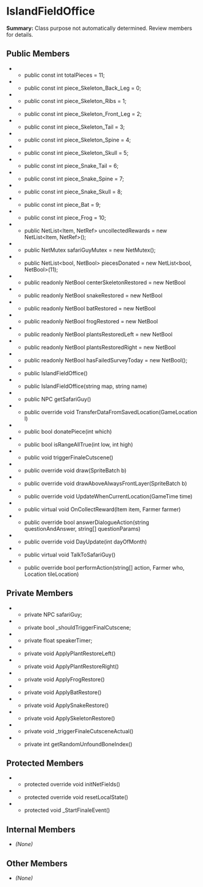 # IslandFieldOffice

**Summary:** Class purpose not automatically determined. Review members for details.

## Public Members
- - public const int totalPieces = 11;
- - public const int piece_Skeleton_Back_Leg = 0;
- - public const int piece_Skeleton_Ribs = 1;
- - public const int piece_Skeleton_Front_Leg = 2;
- - public const int piece_Skeleton_Tail = 3;
- - public const int piece_Skeleton_Spine = 4;
- - public const int piece_Skeleton_Skull = 5;
- - public const int piece_Snake_Tail = 6;
- - public const int piece_Snake_Spine = 7;
- - public const int piece_Snake_Skull = 8;
- - public const int piece_Bat = 9;
- - public const int piece_Frog = 10;
- - public NetList<Item, NetRef<Item>> uncollectedRewards = new NetList<Item, NetRef<Item>>();
- - public NetMutex safariGuyMutex = new NetMutex();
- - public NetList<bool, NetBool> piecesDonated = new NetList<bool, NetBool>(11);
- - public readonly NetBool centerSkeletonRestored = new NetBool
- - public readonly NetBool snakeRestored = new NetBool
- - public readonly NetBool batRestored = new NetBool
- - public readonly NetBool frogRestored = new NetBool
- - public readonly NetBool plantsRestoredLeft = new NetBool
- - public readonly NetBool plantsRestoredRight = new NetBool
- - public readonly NetBool hasFailedSurveyToday = new NetBool();
- - public IslandFieldOffice()
- - public IslandFieldOffice(string map, string name)
- - public NPC getSafariGuy()
- - public override void TransferDataFromSavedLocation(GameLocation l)
- - public bool donatePiece(int which)
- - public bool isRangeAllTrue(int low, int high)
- - public void triggerFinaleCutscene()
- - public override void draw(SpriteBatch b)
- - public override void drawAboveAlwaysFrontLayer(SpriteBatch b)
- - public override void UpdateWhenCurrentLocation(GameTime time)
- - public virtual void OnCollectReward(Item item, Farmer farmer)
- - public override bool answerDialogueAction(string questionAndAnswer, string[] questionParams)
- - public override void DayUpdate(int dayOfMonth)
- - public virtual void TalkToSafariGuy()
- - public override bool performAction(string[] action, Farmer who, Location tileLocation)

## Private Members
- - private NPC safariGuy;
- - private bool _shouldTriggerFinalCutscene;
- - private float speakerTimer;
- - private void ApplyPlantRestoreLeft()
- - private void ApplyPlantRestoreRight()
- - private void ApplyFrogRestore()
- - private void ApplyBatRestore()
- - private void ApplySnakeRestore()
- - private void ApplySkeletonRestore()
- - private void _triggerFinaleCutsceneActual()
- - private int getRandomUnfoundBoneIndex()

## Protected Members
- - protected override void initNetFields()
- - protected override void resetLocalState()
- - protected void _StartFinaleEvent()

## Internal Members
- *(None)*

## Other Members
- *(None)*
